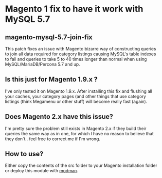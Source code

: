 # Magento 1 fix to have it work with MySQL 5.7

## magento-mysql-5.7-join-fix
This patch fixes an issue with Magento bizarre way of constructing queries to join all data required for category listings causing MySQL's table indexes to fail and queries to take 5 to 40 times longer than normal when using MySQL/MariaDB/Percona 5.7 and up.

## Is this just for Magento 1.9.x ?
I've only tested it on Magento 1.9.x. After installing this fix and flushing all your caches, your category pages (and other things that use category listings (think Megamenu or other stuff) will become really fast (again).

## Does Magento 2.x have this issue?
I'm pretty sure the problem still exists in Magento 2.x if they build their queries the same way as in one, for which I have no reason to believe that they don't.. feel free to correct me if I'm wrong.

## How to use?
Either copy the contents of the src folder to your Magento installation folder or deploy this module with [modman](https://github.com/colinmollenhour/modman).
